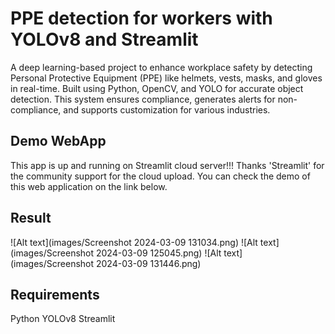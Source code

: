 # PPE detection for workers with YOLOv8 and Streamlit

A deep learning-based project to enhance workplace safety by detecting Personal Protective Equipment (PPE) like helmets, vests, masks, and gloves in real-time. Built using Python, OpenCV, and YOLO for accurate object detection. This system ensures compliance, generates alerts for non-compliance, and supports customization for various industries.

## Demo WebApp

This app is up and running on Streamlit cloud server!!! Thanks 'Streamlit' for the community support for the cloud upload. You can check the demo of this web application on the link below.


## Result

![Alt text](images/Screenshot 2024-03-09 131034.png)
![Alt text](images/Screenshot 2024-03-09 125045.png)
![Alt text](images/Screenshot 2024-03-09 131446.png)






## Requirements

Python 
YOLOv8
Streamlit

